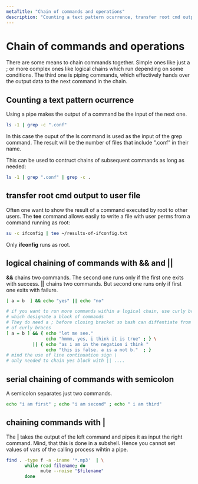 ```yaml
---
metaTitle: "Chain of commands and operations"
description: "Counting a text pattern ocurrence, transfer root cmd output to user file, logical chaining of commands with && and ||, serial chaining of commands with semicolon, chaining commands with |"
---
```


# Chain of commands and operations


There are some means to chain commands together. Simple ones like just a ; or more complex ones like logical chains which run depending on some conditions. The third one is piping commands, which effectively hands over the output data to the next command in the chain.



## Counting a text pattern ocurrence


Using a pipe makes the output of a command be the input of the next one.

```bash
ls -1 | grep -c ".conf"

```

In this case the ouput of the ls command is used as the input of the grep command. The result will be the number of files that include ".conf" in their name.

This can be used to contruct chains of subsequent commands as long as needed:

```bash
ls -1 | grep ".conf" | grep -c .

```



## transfer root cmd output to user file


Often one want to show the result of a command executed by root to other users. The **tee** command allows easily to write a file with user perms from a command running as root:

```bash
su -c ifconfig | tee ~/results-of-ifconfig.txt

```

Only **ifconfig** runs as root.



## logical chaining of commands with && and ||


**&&** chains two commands. The second one runs only if the first one exits with success.
**||** chains two commands. But second one runs only if first one exits with failure.

```bash
[ a = b  ] && echo "yes" || echo "no"

# if you want to run more commands within a logical chain, use curly braces
# which designate a block of commands 
# They do need a ; before closing bracket so bash can diffentiate from other uses
# of curly braces
[ a = b ] && { echo "let me see." 
               echo "hmmm, yes, i think it is true" ; } \
          || { echo "as i am in the negation i think " 
               echo "this is false. a is a not b."  ; }
# mind the use of line continuation sign \
# only needed to chain yes block with || ....

```



## serial chaining of commands with semicolon


A semicolon separates just two commands.

```bash
echo "i am first" ; echo "i am second" ; echo " i am third"

```



## chaining commands with |


The **|** takes the output of the left command and pipes it as input the right command. Mind, that this is done in a subshell. Hence you cannot set values of vars of the calling process wihtin a pipe.

```bash
find . -type f -a -iname '*.mp3'  | \
       while read filename; do
             mute --noise "$filename"
       done 

```

